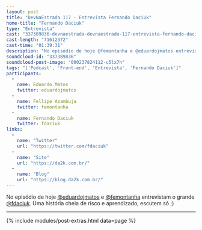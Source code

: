 ```yaml
---
layout: post
title: "DevNaEstrada 117 - Entrevista Fernando Daciuk"
home-title: "Fernando Daciuk"
type: "Entrevista"
cast: "337389836-devnaestrada-devnaestrada-117-entrevista-fernando-daciuk.mp3"
cast-length: "71612372"
cast-time: "01:39:31"
description: "No episódio de hoje @femontanha e @eduardojmatos entrevistam o grande Fernando Daciuk. Uma história cheia de risco e aprendizado, escutem só ;)"
soundcloud-id: "337389836"
soundcloud-post-image: "000237824112-u5lx7h"
tags: "['Podcast', 'Front-end', 'Entrevista', 'Fernando Daciuk']"
participants:
  -
    name: Eduardo Matos
    twitter: eduardojmatos
  -
    name: Fellipe Azambuja
    twitter: femontanha
  -
    name: Fernando Daciuk
    twitter: fdaciuk
links:
  -
    name: "Twitter"
    url: "https://twitter.com/fdaciuk"
  -
    name: "Site"
    url: "https://da2k.com.br/"
  -
    name: "Blog"
    url: "https://blog.da2k.com.br/"
---
```


No episódio de hoje [@eduardojmatos](http://twitter.com/eduardojmatos) e [@femontanha](https://twitter.com/femontanha) entrevistam o grande [@fdaciuk](https://twitter.com/fdaciuk). Uma história cheia de risco e aprendizado, escutem só ;)

---

{% include modules/post-extras.html data=page %}
